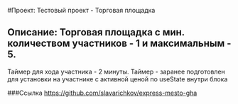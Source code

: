 #Проект: Тестовый проект - Торговая площадка
## Описание: Торговая площадка с мин. количеством участников - 1 и максимальным - 5. 
Таймер для хода участника - 2 минуты. 
Таймер - заранее подготовлен для установки на участнике с активной ценой по useState внутри блока


###Сcылка
https://github.com/slavarichkov/express-mesto-gha